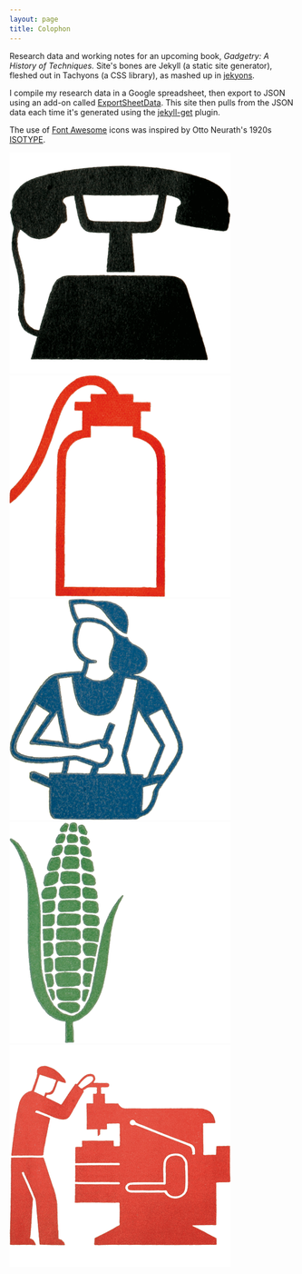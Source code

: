 ```yaml
---
layout: page
title: Colophon
---
```


Research data and working notes for an upcoming book, *Gadgetry: A History of Techniques.* Site's bones are Jekyll (a static site generator), fleshed out in Tachyons (a CSS library), as mashed up in [jekyons](https://github.com/joshosbrn/jekyons).

I compile my research data in a Google spreadsheet, then export to JSON using an add-on called [ExportSheetData](https://github.com/Synthoid/ExportSheetData). This site then pulls from the JSON data each time it's generated using the [jekyll-get](https://github.com/18F/jekyll-get) plugin.

The use of [Font Awesome](https://fontawesome.com/) icons was inspired by Otto Neurath's 1920s [ISOTYPE](http://www.designhistory.org/Symbols_pages/isotype.html).

<img src="/images/isotype1.gif" class="w-10"> <img src="/images/isotype2.gif" class="w-10"> <img src="/images/isotype3.gif" class="w-10"> <img src="/images/isotype4.gif" class="w-10"> <img src="/images/isotype5.gif" class="w-10">
